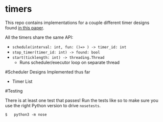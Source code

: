 timers
===

This repo contains implementations for a couple different timer designs found [in this paper](http://www.cs.columbia.edu/~nahum/w6998/papers/sosp87-timing-wheels.pdf).

All the timers share the same API:

 - `schedule(interval: int, fun: ()=> ) -> timer_id: int`
 - `stop_timer(timer_id: int) -> found: bool`
 - `start(ticklength: int) -> threading.Thread`
    - Runs scheduler/executor loop on separate thread

#Scheduler Designs Implemented thus far
 - Timer List

#Testing

There is at least one test that passes! Run the tests like so to make sure you use the right Python version to drive `nosetests`.
```
$   python3 -m nose
```
